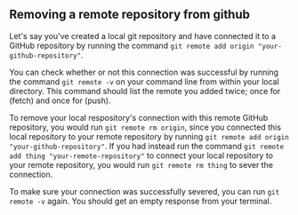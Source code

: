 ## Removing a remote repository from github

Let's say you've created a local git repository and have connected it to a GitHub repository by running the command `git remote add origin "your-github-repository"`.

You can check whether or not this connection was successful by running the command `git remote -v` on your command line from within your local directory. This command should list the remote you added twice; once for (fetch) and once for (push).

To remove your local respository's connection with this remote GitHub repository, you would run `git remote rm origin`, since you connected this local repository to your remote repository by running `git remote add origin "your-github-repository"`. If you had instead run the command `git remote add thing "your-remote-repository"` to connect your local repository to your remote repository, you would run `git remote rm thing` to sever the connection.

To make sure your connection was successfully severed, you can run `git remote -v` again. You should get an empty response from your terminal.
